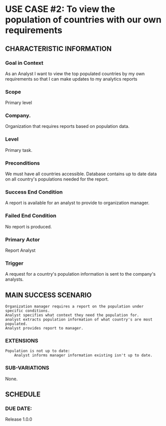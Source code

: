 # __USE CASE #2: To view the population of countries with our own requirements__

## **CHARACTERISTIC INFORMATION**

### __****Goal in Context****__

As an Analyst I want to view the top populated countries by my own requirements so that I can make updates to my analytics reports

### __****Scope****__

Primary level

### __****Company.****__

Organization that requires reports based on population data.

### __****Level****__

Primary task.

### __****Preconditions****__

We must have all countries accessible. Database contains up to date data on all country's populations needed for the report.

### __****Success End Condition****__

A report is available for an analyst to provide to organization manager.

### __****Failed End Condition****__

No report is produced.

### __****Primary Actor****__

Report Analyst

### __****Trigger****__

A request for a country's population information is sent to the company's analysts.

## __****MAIN SUCCESS SCENARIO****__

    Organization manager requires a report on the population under specific conditions.
    Analyst specifies what context they need the population for.
    analyst extracts population information of what country's are most populated.
    Analyst provides report to manager.

### __****EXTENSIONS****__

    Population is not up to date:
        Analyst informs manager information existing isn't up to date.

### __****SUB-VARIATIONS****__

None.

## __****SCHEDULE****__

### __****DUE DATE:****__
Release 1.0.0

